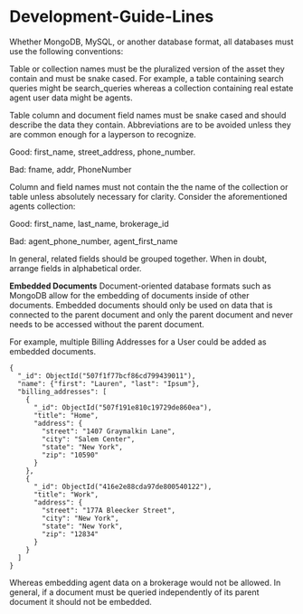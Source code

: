 # Development-Guide-Lines

Whether MongoDB, MySQL, or another database format, all databases must use the following conventions:

Table or collection names must be the pluralized version of the asset they contain and must be snake cased. For example, a table containing search queries might be search_queries whereas a collection containing real estate agent user data might be agents.

Table column and document field names must be snake cased and should describe the data they contain. Abbreviations are to be avoided unless they are common enough for a layperson to recognize.

Good: first_name, street_address, phone_number.

Bad: fname, addr, PhoneNumber

Column and field names must not contain the the name of the collection or table unless absolutely necessary for clarity. Consider the aforementioned agents collection:

Good: first_name, last_name, brokerage_id

Bad: agent_phone_number, agent_first_name

In general, related fields should be grouped together. When in doubt, arrange fields in alphabetical order.

**Embedded Documents**
Document-oriented database formats such as MongoDB allow for the embedding of documents inside of other documents. Embedded documents should only be used on data that is connected to the parent document and only the parent document and never needs to be accessed without the parent document.

For example, multiple Billing Addresses for a User could be added as embedded documents.

```
{
  "_id": ObjectId("507f1f77bcf86cd799439011"),
  "name": {"first": "Lauren", "last": "Ipsum"},
  "billing_addresses": [
    {
      "_id": ObjectId("507f191e810c19729de860ea"),
      "title": "Home",
      "address": {
        "street": "1407 Graymalkin Lane",
        "city": "Salem Center",
        "state": "New York",
        "zip": "10590"
      }
    },
    {
      "_id": ObjectId("416e2e88cda97de800540122"),
      "title": "Work",
      "address": {
        "street": "177A Bleecker Street",
        "city": "New York",
        "state": "New York",
        "zip": "12834"
      }
    }
  ]
}
```
Whereas embedding agent data on a brokerage would not be allowed. In general, if a document must be queried independently of its parent document it should not be embedded.
